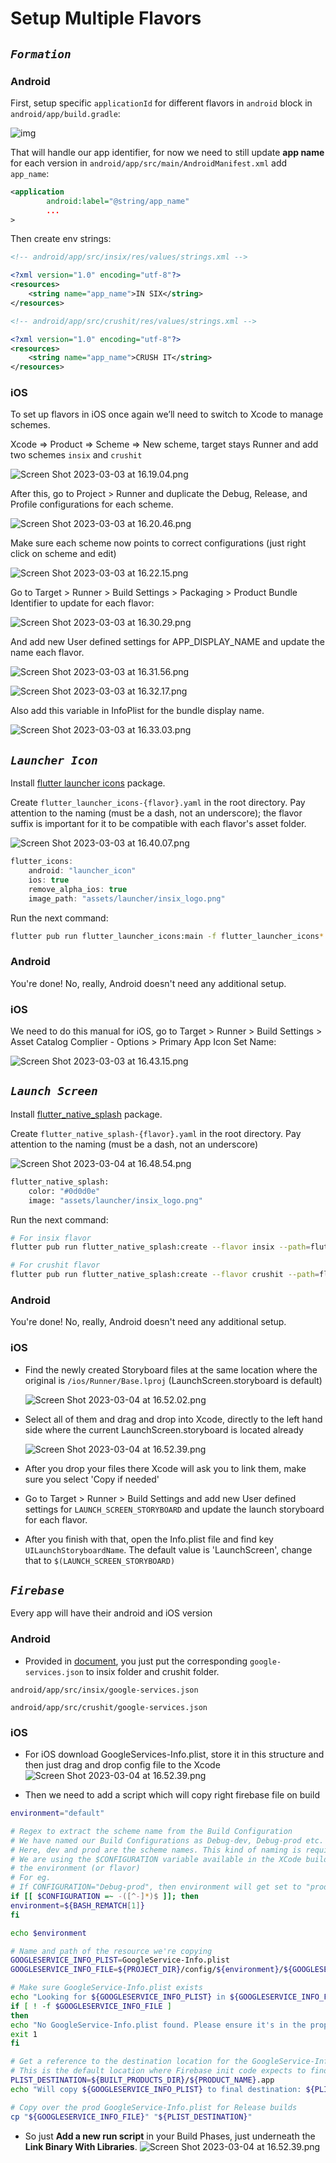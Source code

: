 # Setup Multiple Flavors

## ***`Formation`***

### Android

First, setup specific `applicationId` for different flavors in `android` block in `android/app/build.gradle`:

![img](./images/Screen_Shot_2023-03-03_at_16.23.07.png)

That will handle our app identifier, for now we need to still update **app name** for each version in `android/app/src/main/AndroidManifest.xml` add `app_name`:

```xml
<application
        android:label="@string/app_name"
        ...
>
```

Then create env strings:

```xml
<!-- android/app/src/insix/res/values/strings.xml -->

<?xml version="1.0" encoding="utf-8"?>
<resources>
    <string name="app_name">IN SIX</string>
</resources>
```

```xml
<!-- android/app/src/crushit/res/values/strings.xml -->

<?xml version="1.0" encoding="utf-8"?>
<resources>
    <string name="app_name">CRUSH IT</string>
</resources>
```

### iOS

To set up flavors in iOS once again we’ll need to switch to Xcode to manage schemes.

Xcode ⇒ Product ⇒ Scheme ⇒ New scheme, target stays Runner and add two schemes `insix` and `crushit`

![Screen Shot 2023-03-03 at 16.19.04.png](./images/Screen_Shot_2023-03-03_at_16.19.04.png)

After this, go to Project > Runner and duplicate the Debug, Release, and Profile configurations for each scheme.

![Screen Shot 2023-03-03 at 16.20.46.png](./images/Screen_Shot_2023-03-03_at_16.20.46.png)

Make sure each scheme now points to correct configurations (just right click on scheme and edit)

![Screen Shot 2023-03-03 at 16.22.15.png](./images/Screen_Shot_2023-03-03_at_16.22.15.png)

Go to Target > Runner > Build Settings > Packaging > Product Bundle Identifier to update for each flavor:

![Screen Shot 2023-03-03 at 16.30.29.png](./images/Screen_Shot_2023-03-03_at_16.30.29.png)

And add new User defined settings for APP_DISPLAY_NAME and update the name each flavor.

![Screen Shot 2023-03-03 at 16.31.56.png](./images/Screen_Shot_2023-03-03_at_16.31.56.png)

![Screen Shot 2023-03-03 at 16.32.17.png](./images/Screen_Shot_2023-03-03_at_16.32.17.png)

Also add this variable in InfoPlist for the bundle display name.

![Screen Shot 2023-03-03 at 16.33.03.png](./images/Screen_Shot_2023-03-03_at_16.33.03.png)

## ***`Launcher Icon`***

Install [flutter launcher icons](https://pub.dev/packages/flutter_launcher_icons) package.

Create `flutter_launcher_icons-{flavor}.yaml` in the root directory. Pay attention to the naming (must be a dash, not an underscore); the flavor suffix is important for it to be compatible with each flavor's asset folder.

![Screen Shot 2023-03-03 at 16.40.07.png](./images/Screen_Shot_2023-03-03_at_16.40.07.png)

```groovy
flutter_icons:
    android: "launcher_icon"
    ios: true
    remove_alpha_ios: true
    image_path: "assets/launcher/insix_logo.png"
```

Run the next command:

```bash
flutter pub run flutter_launcher_icons:main -f flutter_launcher_icons*
```

### Android

You're done! No, really, Android doesn't need any additional setup.

### iOS

We need to do this manual for iOS, go to Target > Runner > Build Settings > Asset Catalog Complier - Options > Primary App Icon Set Name:

![Screen Shot 2023-03-03 at 16.43.15.png](./images/Screen_Shot_2023-03-03_at_16.43.15.png)

## ***`Launch Screen`***

Install [flutter_native_splash](https://pub.dev/packages/flutter_launcher_icons) package.

Create `flutter_native_splash-{flavor}.yaml` in the root directory. Pay attention to the naming (must be a dash, not an underscore)

![Screen Shot 2023-03-04 at 16.48.54.png](./images/Screen_Shot_2023-03-04_at_16.48.54.png)

```bash
flutter_native_splash:
    color: "#0d0d0e"
    image: "assets/launcher/insix_logo.png"
```

Run the next command:

```bash
# For insix flavor
flutter pub run flutter_native_splash:create --flavor insix --path=flutter_native_splash-insix.yaml

# For crushit flavor
flutter pub run flutter_native_splash:create --flavor crushit --path=flutter_native_splash-crushit.yaml
```

### Android

You're done! No, really, Android doesn't need any additional setup.

### iOS

- Find the newly created Storyboard files at the same location where the original is `/ios/Runner/Base.lproj` (LaunchScreen.storyboard is default)

    ![Screen Shot 2023-03-04 at 16.52.02.png](./images/Screen_Shot_2023-03-04_at_16.52.02.png)

- Select all of them and drag and drop into Xcode, directly to the left hand side where the current LaunchScreen.storyboard is located already

    ![Screen Shot 2023-03-04 at 16.52.39.png](./images/Screen_Shot_2023-03-04_at_16.52.39.png)

- After you drop your files there Xcode will ask you to link them, make sure you select 'Copy if needed'
- Go to Target > Runner > Build Settings and add new User defined settings for `LAUNCH_SCREEN_STORYBOARD` and update the launch storyboard for each flavor.
- After you finish with that, open the Info.plist file and find key `UILaunchStoryboardName`. The default value is 'LaunchScreen', change that to `$(LAUNCH_SCREEN_STORYBOARD)`

## ***`Firebase`***

Every app will have their android and iOS version

### Android

- Provided in [document](https://developers.google.com/android/guides/google-services-plugin?hl=vi#adding_the_json_file), you just put the corresponding `google-services.json` to insix folder and crushit folder.

```code
android/app/src/insix/google-services.json

android/app/src/crushit/google-services.json
```

### iOS

- For iOS download GoogleServices-Info.plist, store it in this structure and then just drag and drop config file to the Xcode
    ![Screen Shot 2023-03-04 at 16.52.39.png](./images/Screen_Shot_2023-03-07_at_12.08.43.png)

- Then we need to add a script which will copy right firebase file on build

```bash
environment="default"

# Regex to extract the scheme name from the Build Configuration
# We have named our Build Configurations as Debug-dev, Debug-prod etc.
# Here, dev and prod are the scheme names. This kind of naming is required by Flutter for flavors to work.
# We are using the $CONFIGURATION variable available in the XCode build environment to extract 
# the environment (or flavor)
# For eg.
# If CONFIGURATION="Debug-prod", then environment will get set to "prod".
if [[ $CONFIGURATION =~ -([^-]*)$ ]]; then
environment=${BASH_REMATCH[1]}
fi

echo $environment

# Name and path of the resource we're copying
GOOGLESERVICE_INFO_PLIST=GoogleService-Info.plist
GOOGLESERVICE_INFO_FILE=${PROJECT_DIR}/config/${environment}/${GOOGLESERVICE_INFO_PLIST}

# Make sure GoogleService-Info.plist exists
echo "Looking for ${GOOGLESERVICE_INFO_PLIST} in ${GOOGLESERVICE_INFO_FILE}"
if [ ! -f $GOOGLESERVICE_INFO_FILE ]
then
echo "No GoogleService-Info.plist found. Please ensure it's in the proper directory."
exit 1
fi

# Get a reference to the destination location for the GoogleService-Info.plist
# This is the default location where Firebase init code expects to find GoogleServices-Info.plist file
PLIST_DESTINATION=${BUILT_PRODUCTS_DIR}/${PRODUCT_NAME}.app
echo "Will copy ${GOOGLESERVICE_INFO_PLIST} to final destination: ${PLIST_DESTINATION}"

# Copy over the prod GoogleService-Info.plist for Release builds
cp "${GOOGLESERVICE_INFO_FILE}" "${PLIST_DESTINATION}"
```

- So just **Add a new run script** in your Build Phases, just underneath the **Link Binary With Libraries**.
    ![Screen Shot 2023-03-04 at 16.52.39.png](./images/Screen_Shot_2023-03-07_at_12.21.11.png)
